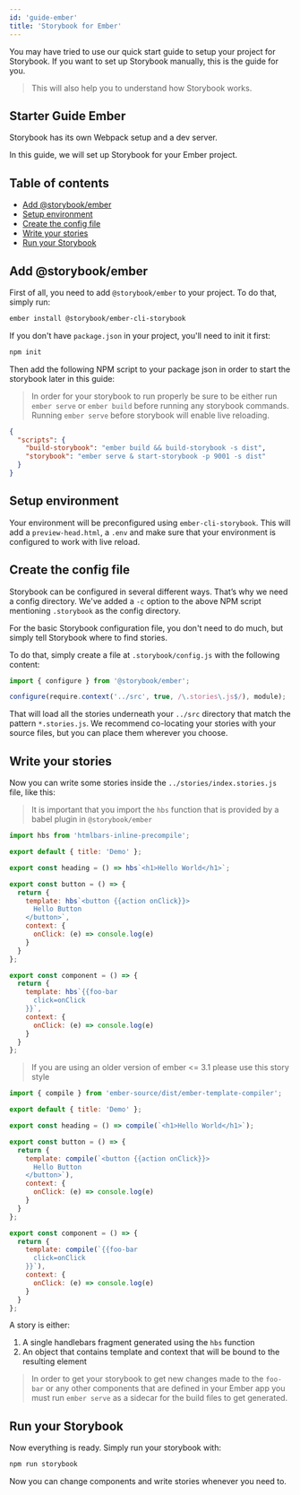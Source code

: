 ```yaml
---
id: 'guide-ember'
title: 'Storybook for Ember'
---
```


You may have tried to use our quick start guide to setup your project for Storybook. If you want to set up Storybook manually, this is the guide for you.

> This will also help you to understand how Storybook works.

## Starter Guide Ember

Storybook has its own Webpack setup and a dev server.

In this guide, we will set up Storybook for your Ember project.

## Table of contents

-   [Add @storybook/ember](#add-storybookember)
-   [Setup environment](#setup-environment)
-   [Create the config file](#create-the-config-file)
-   [Write your stories](#write-your-stories)
-   [Run your Storybook](#run-your-storybook)

## Add @storybook/ember

First of all, you need to add `@storybook/ember` to your project. To do that, simply run:

```sh
ember install @storybook/ember-cli-storybook
```

If you don't have `package.json` in your project, you'll need to init it first:

```sh
npm init
```

Then add the following NPM script to your package json in order to start the storybook later in this guide:

> In order for your storybook to run properly be sure to be either run `ember serve` or `ember build` before running any storybook commands. Running `ember serve` before storybook will enable live reloading.

```json
{
  "scripts": {
    "build-storybook": "ember build && build-storybook -s dist",
    "storybook": "ember serve & start-storybook -p 9001 -s dist"
  }
}
```

## Setup environment

Your environment will be preconfigured using `ember-cli-storybook`. This will add a `preview-head.html`, a `.env` and make sure that your environment is configured to work with live reload.

## Create the config file

Storybook can be configured in several different ways.
That’s why we need a config directory. We've added a `-c` option to the above NPM script mentioning `.storybook` as the config directory.

For the basic Storybook configuration file, you don't need to do much, but simply tell Storybook where to find stories.

To do that, simply create a file at `.storybook/config.js` with the following content:

```js
import { configure } from '@storybook/ember';

configure(require.context('../src', true, /\.stories\.js$/), module);
```

That will load all the stories underneath your `../src` directory that match the pattern `*.stories.js`. We recommend co-locating your stories with your source files, but you can place them wherever you choose.

## Write your stories

Now you can write some stories inside the `../stories/index.stories.js` file, like this:

> It is important that you import the `hbs` function that is provided by a babel plugin in `@storybook/ember`

```js
import hbs from 'htmlbars-inline-precompile';

export default { title: 'Demo' };

export const heading = () => hbs`<h1>Hello World</h1>`;

export const button = () => {
  return {
    template: hbs`<button {{action onClick}}>
      Hello Button
    </button>`,
    context: {
      onClick: (e) => console.log(e)
    }
  }
};

export const component = () => {
  return {
    template: hbs`{{foo-bar
      click=onClick
    }}`,
    context: {
      onClick: (e) => console.log(e)
    }
  }
};
```

> If you are using an older version of ember <= 3.1 please use this story style

```js
import { compile } from 'ember-source/dist/ember-template-compiler';

export default { title: 'Demo' };

export const heading = () => compile(`<h1>Hello World</h1>`);

export const button = () => {
  return {
    template: compile(`<button {{action onClick}}>
      Hello Button
    </button>`),
    context: {
      onClick: (e) => console.log(e)
    }
  }
};

export const component = () => {
  return {
    template: compile(`{{foo-bar
      click=onClick
    }}`),
    context: {
      onClick: (e) => console.log(e)
    }
  }
};
```

A story is either:

1. A single handlebars fragment generated using the `hbs` function
2. An object that contains template and context that will be bound to the resulting element

> In order to get your storybook to get new changes made to the `foo-bar` or any other components that are defined in your Ember app you must run `ember serve` as a sidecar for the build files to get generated.

## Run your Storybook

Now everything is ready. Simply run your storybook with:

```sh
npm run storybook
```

Now you can change components and write stories whenever you need to.
